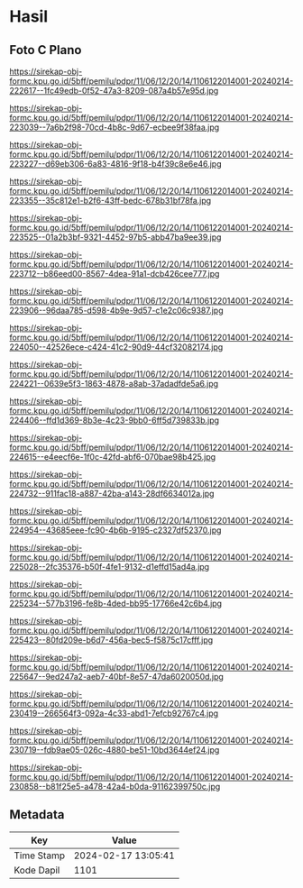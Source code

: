 # Hasil

## Foto C Plano

https://sirekap-obj-formc.kpu.go.id/5bff/pemilu/pdpr/11/06/12/20/14/1106122014001-20240214-222617--1fc49edb-0f52-47a3-8209-087a4b57e95d.jpg

https://sirekap-obj-formc.kpu.go.id/5bff/pemilu/pdpr/11/06/12/20/14/1106122014001-20240214-223039--7a6b2f98-70cd-4b8c-9d67-ecbee9f38faa.jpg

https://sirekap-obj-formc.kpu.go.id/5bff/pemilu/pdpr/11/06/12/20/14/1106122014001-20240214-223227--d69eb306-6a83-4816-9f18-b4f39c8e6e46.jpg

https://sirekap-obj-formc.kpu.go.id/5bff/pemilu/pdpr/11/06/12/20/14/1106122014001-20240214-223355--35c812e1-b2f6-43ff-bedc-678b31bf78fa.jpg

https://sirekap-obj-formc.kpu.go.id/5bff/pemilu/pdpr/11/06/12/20/14/1106122014001-20240214-223525--01a2b3bf-9321-4452-97b5-abb47ba9ee39.jpg

https://sirekap-obj-formc.kpu.go.id/5bff/pemilu/pdpr/11/06/12/20/14/1106122014001-20240214-223712--b86eed00-8567-4dea-91a1-dcb426cee777.jpg

https://sirekap-obj-formc.kpu.go.id/5bff/pemilu/pdpr/11/06/12/20/14/1106122014001-20240214-223906--96daa785-d598-4b9e-9d57-c1e2c06c9387.jpg

https://sirekap-obj-formc.kpu.go.id/5bff/pemilu/pdpr/11/06/12/20/14/1106122014001-20240214-224050--42526ece-c424-41c2-90d9-44cf32082174.jpg

https://sirekap-obj-formc.kpu.go.id/5bff/pemilu/pdpr/11/06/12/20/14/1106122014001-20240214-224221--0639e5f3-1863-4878-a8ab-37adadfde5a6.jpg

https://sirekap-obj-formc.kpu.go.id/5bff/pemilu/pdpr/11/06/12/20/14/1106122014001-20240214-224406--ffd1d369-8b3e-4c23-9bb0-6ff5d739833b.jpg

https://sirekap-obj-formc.kpu.go.id/5bff/pemilu/pdpr/11/06/12/20/14/1106122014001-20240214-224615--e4eecf6e-1f0c-42fd-abf6-070bae98b425.jpg

https://sirekap-obj-formc.kpu.go.id/5bff/pemilu/pdpr/11/06/12/20/14/1106122014001-20240214-224732--911fac18-a887-42ba-a143-28df6634012a.jpg

https://sirekap-obj-formc.kpu.go.id/5bff/pemilu/pdpr/11/06/12/20/14/1106122014001-20240214-224954--43685eee-fc90-4b6b-9195-c2327df52370.jpg

https://sirekap-obj-formc.kpu.go.id/5bff/pemilu/pdpr/11/06/12/20/14/1106122014001-20240214-225028--2fc35376-b50f-4fe1-9132-d1effd15ad4a.jpg

https://sirekap-obj-formc.kpu.go.id/5bff/pemilu/pdpr/11/06/12/20/14/1106122014001-20240214-225234--577b3196-fe8b-4ded-bb95-17766e42c6b4.jpg

https://sirekap-obj-formc.kpu.go.id/5bff/pemilu/pdpr/11/06/12/20/14/1106122014001-20240214-225423--80fd209e-b6d7-456a-bec5-f5875c17cfff.jpg

https://sirekap-obj-formc.kpu.go.id/5bff/pemilu/pdpr/11/06/12/20/14/1106122014001-20240214-225647--9ed247a2-aeb7-40bf-8e57-47da6020050d.jpg

https://sirekap-obj-formc.kpu.go.id/5bff/pemilu/pdpr/11/06/12/20/14/1106122014001-20240214-230419--266564f3-092a-4c33-abd1-7efcb92767c4.jpg

https://sirekap-obj-formc.kpu.go.id/5bff/pemilu/pdpr/11/06/12/20/14/1106122014001-20240214-230719--fdb9ae05-026c-4880-be51-10bd3644ef24.jpg

https://sirekap-obj-formc.kpu.go.id/5bff/pemilu/pdpr/11/06/12/20/14/1106122014001-20240214-230858--b81f25e5-a478-42a4-b0da-91162399750c.jpg


## Metadata

| Key        | Value               |
| ---------- | ------------------- |
| Time Stamp | 2024-02-17 13:05:41 |
| Kode Dapil | 1101                |



